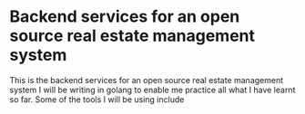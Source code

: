 # Backend services for an open source real estate management system

This is the backend services for an open source real estate management system I will be writing in golang to enable me practice all what I have learnt so far. Some of the tools I will be using include